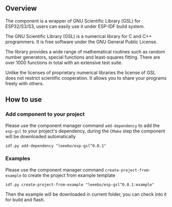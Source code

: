 ## Overview

The component is a wrapper of GNU Scientific Library (GSL) for ESP32/S3/S3, users can easily use it under ESP-IDF build system.

The GNU Scientific Library (GSL) is a numerical library for C and C++ programmers. It is free software under the GNU General Public License.

The library provides a wide range of mathematical routines such as random number generators, special functions and least-squares fitting. There are over 1000 functions in total with an extensive test suite.

Unlike the licenses of proprietary numerical libraries the license of GSL does not restrict scientific cooperation. It allows you to share your programs freely with others.

## How to use

### Add component to your project

Please use the component manager command `add-dependency` to add the `esp-gsl` to your project's dependency, during the `CMake` step the component will be downloaded automatically

```
idf.py add-dependency "leeebo/esp-gsl^0.0.1"
```

### Examples

Please use the component manager command `create-project-from-example` to create the project from example template

```
idf.py create-project-from-example "leeebo/esp-gsl^0.0.1:example"
```

Then the example will be downloaded in current folder, you can check into it for build and flash.

